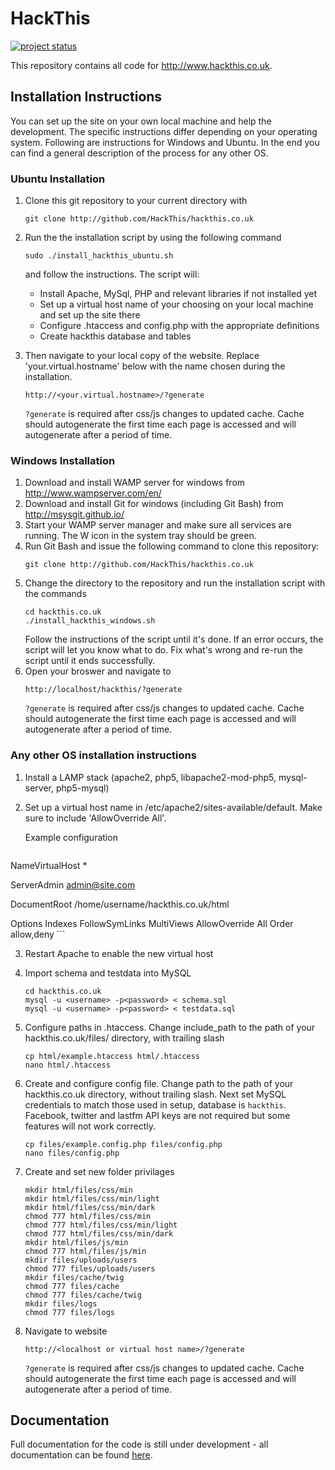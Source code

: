 HackThis
========
[![project status](http://stillmaintained.com/HackThis/hackthis.co.uk.png)](http://stillmaintained.com/HackThis/hackthis.co.uk)

This repository contains all code for http://www.hackthis.co.uk.

## Installation Instructions

You can set up the site on your own local machine and help the development.
The specific instructions differ depending on your operating system.
Following are instructions for Windows and Ubuntu. In the end you can find a general description of the process for any other OS.

### Ubuntu Installation

1. Clone this git repository to your current directory with
    ```
    git clone http://github.com/HackThis/hackthis.co.uk
    ```

2. Run the the installation script by using the following command
    ```
    sudo ./install_hackthis_ubuntu.sh
    ```
    and follow the instructions. The script will:

    * Install Apache, MySql, PHP and relevant libraries if not installed yet
    * Set up a virtual host name of your choosing on your local machine and set up the site there
    * Configure .htaccess and config.php with the appropriate definitions
    * Create hackthis database and tables
3. Then navigate to your local copy of the website. Replace 'your.virtual.hostname' below with the name chosen during the installation.
    ```
    http://<your.virtual.hostname>/?generate
    ```
    `?generate` is required after css/js changes to updated cache. Cache should autogenerate the first time each page is accessed and will autogenerate after a period of time.

### Windows Installation

1. Download and install WAMP server for windows from http://www.wampserver.com/en/
2. Download and install Git for windows (including Git Bash) from http://msysgit.github.io/
3. Start your WAMP server manager and make sure all services are running. The W icon in the system tray should be green.
4. Run Git Bash and issue the following command to clone this repository:
    ```
    git clone http://github.com/HackThis/hackthis.co.uk
    ```
5. Change the directory to the repository and run the installation script with the commands
    ```
    cd hackthis.co.uk
    ./install_hackthis_windows.sh
    ```
    Follow the instructions of the script until it's done.
    If an error occurs, the script will let you know what to do.
    Fix what's wrong and re-run the script until it ends successfully.
6. Open your broswer and navigate to
    ```
    http://localhost/hackthis/?generate
    ```
    `?generate` is required after css/js changes to updated cache. Cache should autogenerate the first time each page is accessed and will autogenerate after a period of time.

### Any other OS installation instructions

1. Install a LAMP stack (apache2, php5, libapache2-mod-php5, mysql-server, php5-mysql)
2. Set up a virtual host name in /etc/apache2/sites-available/default. Make sure to include 'AllowOverride All'.

    Example configuration
    ```
NameVirtualHost *

ServerAdmin admin@site.com

DocumentRoot /home/username/hackthis.co.uk/html

Options Indexes FollowSymLinks MultiViews
AllowOverride All
Order allow,deny
    ```

3. Restart Apache to enable the new virtual host
4. Import schema and testdata into MySQL
    ```
    cd hackthis.co.uk
    mysql -u <username> -p<password> < schema.sql
    mysql -u <username> -p<password> < testdata.sql
    ```
5. Configure paths in .htaccess. Change include_path to the path of your hackthis.co.uk/files/ directory, with trailing slash
    ```
    cp html/example.htaccess html/.htaccess
    nano html/.htaccess
    ```

6. Create and configure config file. Change path to the path of your hackthis.co.uk directory, without trailing slash. Next set MySQL credentials to match those used in setup, database is `hackthis`. Facebook, twitter and lastfm API keys are not required but some features will not work correctly.
    ```
    cp files/example.config.php files/config.php
    nano files/config.php
    ```

7. Create and set new folder privilages
    ```
    mkdir html/files/css/min
    mkdir html/files/css/min/light
    mkdir html/files/css/min/dark
    chmod 777 html/files/css/min
    chmod 777 html/files/css/min/light
    chmod 777 html/files/css/min/dark
    mkdir html/files/js/min
    chmod 777 html/files/js/min
    mkdir files/uploads/users
    chmod 777 files/uploads/users
    mkdir files/cache/twig
    chmod 777 files/cache
    chmod 777 files/cache/twig
    mkdir files/logs
    chmod 777 files/logs
    ```

8. Navigate to website
    ```
    http://<localhost or virtual host name>/?generate
    ```
    `?generate` is required after css/js changes to updated cache. Cache should autogenerate the first time each page is accessed and will autogenerate after a period of time.

## Documentation
Full documentation for the code is still under development - all documentation can be found [here](https://www.hackthis.co.uk/docs).

